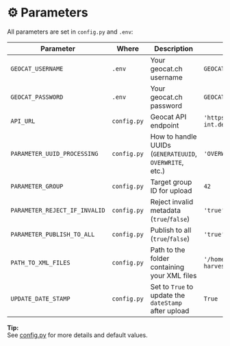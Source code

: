 # ⚙️ Parameters

All parameters are set in `config.py` and `.env`:

| Parameter                   | Where         | Description                                                                 | Example/Default                                      |
|-----------------------------|--------------|-----------------------------------------------------------------------------|------------------------------------------------------|
| `GEOCAT_USERNAME`           | `.env`       | Your geocat.ch username                                                     | `GEOCAT_USERNAME=your_username`                      |
| `GEOCAT_PASSWORD`           | `.env`       | Your geocat.ch password                                                     | `GEOCAT_PASSWORD=your_password`                      |
| `API_URL`                   | `config.py`  | Geocat API endpoint                                                         | `'https://geocat-int.dev.bgdi.ch/geonetwork/srv/api'`|
| `PARAMETER_UUID_PROCESSING` | `config.py`  | How to handle UUIDs (`GENERATEUUID`, `OVERWRITE`, etc.)                     | `'OVERWRITE'`                                        |
| `PARAMETER_GROUP`           | `config.py`  | Target group ID for upload                                                  | `42`                                                 |
| `PARAMETER_REJECT_IF_INVALID`| `config.py` | Reject invalid metadata (`true`/`false`)                                    | `'true'`                                             |
| `PARAMETER_PUBLISH_TO_ALL`  | `config.py`  | Publish to all (`true`/`false`)                                             | `'true'`                                             |
| `PATH_TO_XML_FILES`         | `config.py`  | Path to the folder containing your XML files                                | `'/home/cuo/Projets/service-geocat-harvesting'`      |
| `UPDATE_DATE_STAMP`         | `config.py`  | Set to `True` to update the `dateStamp` after upload                        | `True`                                               |

**Tip:**  
See [config.py](../config.py) for more details and default values.